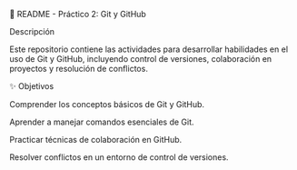 📌 README - Práctico 2: Git y GitHub

Descripción

Este repositorio contiene las actividades para desarrollar habilidades en el uso de Git y GitHub, incluyendo control de versiones, colaboración en proyectos y resolución de conflictos.

✨ Objetivos

Comprender los conceptos básicos de Git y GitHub.

Aprender a manejar comandos esenciales de Git.

Practicar técnicas de colaboración en GitHub.

Resolver conflictos en un entorno de control de versiones.
